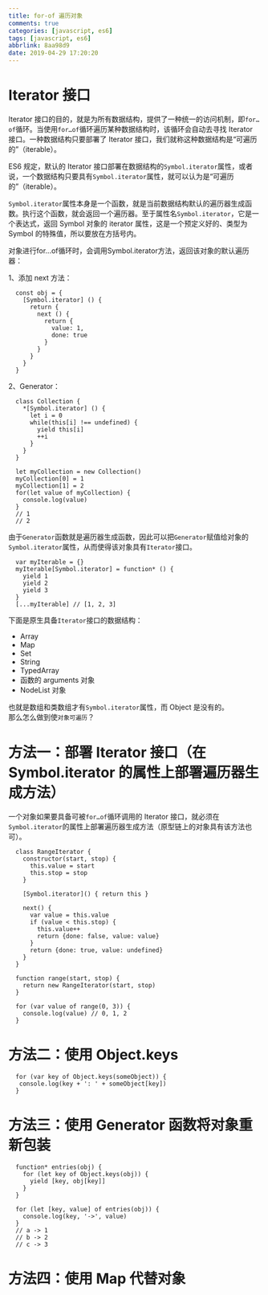 ```yaml
---
title: for-of 遍历对象
comments: true
categories: [javascript, es6]
tags: [javascript, es6]
abbrlink: 8aa98d9
date: 2019-04-29 17:20:20
---
```


# Iterator 接口
Iterator 接口的目的，就是为所有数据结构，提供了一种统一的访问机制，即`for…of`循环。当使用`for…of`循环遍历某种数据结构时，该循环会自动去寻找 Iterator 接口。一种数据结构只要部署了 Iterator 接口，我们就称这种数据结构是“可遍历的”（iterable）。  

ES6 规定，默认的 Iterator 接口部署在数据结构的`Symbol.iterator`属性，或者说，一个数据结构只要具有`Symbol.iterator`属性，就可以认为是“可遍历的”（iterable）。  

`Symbol.iterator`属性本身是一个函数，就是当前数据结构默认的遍历器生成函数。执行这个函数，就会返回一个遍历器。至于属性名`Symbol.iterator`，它是一个表达式，返回 Symbol 对象的 iterator 属性，这是一个预定义好的、类型为 Symbol 的特殊值，所以要放在方括号内。  

对象进行for...of循环时，会调用Symbol.iterator方法，返回该对象的默认遍历器：

1、添加 next 方法：
```
  const obj = {
    [Symbol.iterator] () {
      return {
        next () {
          return {
            value: 1,
            done: true
          }
        }
      }
    }
  }
```

2、Generator：
```
  class Collection {
    *[Symbol.iterator] () {
      let i = 0
      while(this[i] !== undefined) {
        yield this[i]
        ++i
      }
    }
  }

  let myCollection = new Collection()
  myCollection[0] = 1
  myCollection[1] = 2
  for(let value of myCollection) {
    console.log(value)
  }
  // 1
  // 2
```

由于`Generator`函数就是遍历器生成函数，因此可以把`Generator`赋值给对象的`Symbol.iterator`属性，从而使得该对象具有`Iterator`接口。
```
  var myIterable = {}
  myIterable[Symbol.iterator] = function* () {
    yield 1
    yield 2
    yield 3
  }
  [...myIterable] // [1, 2, 3]
```

下面是原生具备`Iterator`接口的数据结构：
- Array
- Map
- Set
- String
- TypedArray
- 函数的 arguments 对象
- NodeList 对象  

也就是数组和类数组才有`Symbol.iterator`属性，而 Object 是没有的。  
那么怎么做到使`对象可遍历`？

# 方法一：部署 Iterator 接口（在 Symbol.iterator 的属性上部署遍历器生成方法）
一个对象如果要具备可被`for…of`循环调用的 Iterator 接口，就必须在`Symbol.iterator`的属性上部署遍历器生成方法（原型链上的对象具有该方法也可）。
```
  class RangeIterator {
    constructor(start, stop) {
      this.value = start
      this.stop = stop
    }

    [Symbol.iterator]() { return this }

    next() {
      var value = this.value
      if (value < this.stop) {
        this.value++
        return {done: false, value: value}
      }
      return {done: true, value: undefined}
    }
  }

  function range(start, stop) {
    return new RangeIterator(start, stop)
  }

  for (var value of range(0, 3)) {
    console.log(value) // 0, 1, 2
  }
```

# 方法二：使用 Object.keys
```
  for (var key of Object.keys(someObject)) {
   console.log(key + ': ' + someObject[key])
  }
```

# 方法三：使用 Generator 函数将对象重新包装
```
  function* entries(obj) {
    for (let key of Object.keys(obj)) {
      yield [key, obj[key]]
    }
  }

  for (let [key, value] of entries(obj)) {
    console.log(key, '->', value)
  }
  // a -> 1
  // b -> 2
  // c -> 3
```

# 方法四：使用 Map 代替对象
